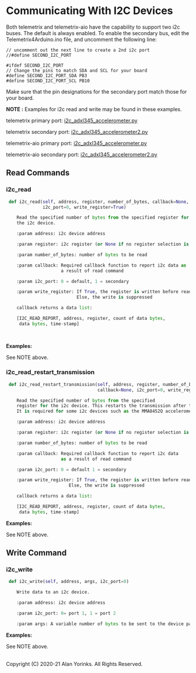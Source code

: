 # Communicating With I2C Devices
Both telemetrix and telemetrix-aio have the capability to support two i2c buses.
The default is always enabled. To enable the secondary bus, edit the Telemetrix4Arduino.ino
file, and uncomment the following line:

```
// uncomment out the next line to create a 2nd i2c port
//#define SECOND_I2C_PORT

#ifdef SECOND_I2C_PORT
// Change the pins to match SDA and SCL for your board
#define SECOND_I2C_PORT_SDA PB3
#define SECOND_I2C_PORT_SCL PB10
```

Make sure that the pin designations for the secondary port match those for your board.


**NOTE :** Examples for i2c read and write may be found in these examples.

telemetrix primary port:  [i2c_adxl345_accelerometer.py](https://github.com/MrYsLab/telemetrix/blob/master/examples/i2c_adxl345_accelerometer.py)

telemetrix secondary port:  [i2c_adxl345_accelerometer2.py](https://github.com/MrYsLab/telemetrix/blob/master/examples/i2c_adxl345_accelerometer2.py) 

telemetrix-aio primary port:  [i2c_adxl345_accelerometer.py](https://github.com/MrYsLab/telemetrix-aio/blob/master/examples/i2c_adxl345_accelerometer.py)

telemetrix-aio secondary port:  [i2c_adxl345_accelerometer2.py](https://github.com/MrYsLab/telemetrix-aio/blob/master/examples/i2c_adxl345_accelerometer2.py) 
  

## Read Commands

### i2c_read

```python
 def i2c_read(self, address, register, number_of_bytes, callback=None, 
              i2c_port=0, write_register=True)

    Read the specified number of bytes from the specified register for
    the i2c device.

    :param address: i2c device address

    :param register: i2c register (or None if no register selection is needed)

    :param number_of_bytes: number of bytes to be read

    :param callback: Required callback function to report i2c data as
                     a result of read command

    :param i2c_port: 0 = default, 1 = secondary

    :param write_register: If True, the register is written before read 
                           Else, the write is suppressed

    callback returns a data list:

    [I2C_READ_REPORT, address, register, count of data bytes, 
     data bytes, time-stamp]
    
 
```
**Examples:**

See NOTE above.



### i2c_read_restart_transmission

```python
 def i2c_read_restart_transmission(self, address, register, number_of_bytes, 
                                   callback=None, i2c_port=0, write_register=True)

    Read the specified number of bytes from the specified 
    register for the i2c device. This restarts the transmission after the read. 
    It is required for some i2c devices such as the MMA8452Q accelerometer.

    :param address: i2c device address

    :param register: i2c register (or None if no register selection is needed)

    :param number_of_bytes: number of bytes to be read

    :param callback: Required callback function to report i2c data 
                     as a result of read command

    :param i2c_port: 0 = default 1 = secondary

    :param write_register: If True, the register is written before read
                        Else, the write is suppressed

    callback returns a data list:

    [I2C_READ_REPORT, address, register, count of data bytes, 
     data bytes, time-stamp]
```

**Examples:**

See NOTE above.


## Write Command

### i2c_write
```python
 def i2c_write(self, address, args, i2c_port=0)

    Write data to an i2c device.

    :param address: i2c device address

    :param i2c_port: 0= port 1, 1 = port 2

    :param args: A variable number of bytes to be sent to the device passed in as a list
```

**Examples:**

See NOTE above.
<br>
<br>

Copyright (C) 2020-21 Alan Yorinks. All Rights Reserved.
